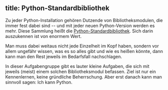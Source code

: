 title: Python-Standardbibliothek
---
Zu jeder Python-Installation gehören Dutzende von Bibliotheksmodulen,
die immer fest dabei sind -- und mit jeder neuen Python-Version werden es mehr.
Diese Sammlung heißt die [Python-Standardbibliothek](https://docs.python.org/3/library/).
Sich darin auszukennen ist von enormem Wert.

Man muss dabei weitaus nicht jede Einzelheit im Kopf haben, sondern vor allem
ungefähr wissen, was es so alles gibt und wie es heißen könnte, 
dann kann man den Rest jeweils im Bedarfsfall nachschlagen.

In dieser Aufgabengruppe gibt es lauter kleine Aufgaben, die sich mit jeweils (meist)
einem solchen Bibliotheksmodul befassen.
Ziel ist nur ein Kennenlernen, keine gründliche Beherrschung.
Aber erst danach kann man sinnvoll sagen: Ich kann Python.
